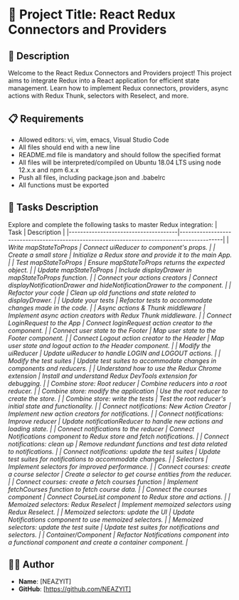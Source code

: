 # 🚀 Project Title: React Redux Connectors and Providers

## 📝 Description
Welcome to the React Redux Connectors and Providers project! This project aims to integrate Redux into a React application for efficient state management. Learn how to implement Redux connectors, providers, async actions with Redux Thunk, selectors with Reselect, and more.

## 📋 Requirements
- Allowed editors: vi, vim, emacs, Visual Studio Code
- All files should end with a new line
- README.md file is mandatory and should follow the specified format
- All files will be interpreted/compiled on Ubuntu 18.04 LTS using node 12.x.x and npm 6.x.x
- Push all files, including package.json and .babelrc
- All functions must be exported

## 📌 Tasks Description
Explore and complete the following tasks to master Redux integration:
| Task                                 | Description                                                                                 |
|--------------------------------------|---------------------------------------------------------------------------------------------|
| *Write mapStateToProps               | Connect uiReducer to component's props.                                                      |
| Create a small store                 | Initialize a Redux store and provide it to the main App.                                       |
| Test mapStateToProps                | Ensure mapStateToProps returns the expected object.                                             |
| Update mapStateToProps              | Include displayDrawer in mapStateToProps function.                                             |
| Connect your actions creators       | Connect displayNotificationDrawer and hideNotificationDrawer to the component.             |
| Refactor your code                  | Clean up old functions and state related to displayDrawer.                                      |
| Update your tests                   | Refactor tests to accommodate changes made in the code.                                          |
| Async actions & Thunk middleware    | Implement async action creators with Redux Thunk middleware.                                     |
| Connect LoginRequest to the App     | Connect loginRequest action creator to the component.                                              |
| Connect user state to the Footer    | Map user state to the Footer component.                                                            |
| Connect Logout action creator to the Header | Map user state and logout action to the Header component.                                   |
| Modify the uiReducer                | Update uiReducer to handle LOGIN and LOGOUT actions.                                                |
| Modify the test suites              | Update test suites to accommodate changes in components and reducers.                               |
| Understand how to use the Redux Chrome extension | Install and understand Redux DevTools extension for debugging.                     |
| Combine store: Root reducer         | Combine reducers into a root reducer.                                                               |
| Combine store: modify the application | Use the root reducer to create the store.                                                           |
| Combine store: write the tests      | Test the root reducer's initial state and functionality.                                           |
| Connect notifications: New Action Creator | Implement new action creators for notifications.                                                   |
| Connect notifications: Improve reducer | Update notificationReducer to handle new actions and loading state.                                   |
| Connect notifications to the reducer | Connect Notifications component to Redux store and fetch notifications.                             |
| Connect notifications: clean up     | Remove redundant functions and test data related to notifications.                                    |
| Connect notifications: update the test suites | Update test suites for notifications to accommodate changes.                                |
| Selectors                           | Implement selectors for improved performance.                                                         |
| Connect courses: create a course selector | Create a selector to get course entities from the reducer.                                       |
| Connect courses: create a fetch courses function | Implement fetchCourses function to fetch course data.                                             |
| Connect the courses component       | Connect CourseList component to Redux store and actions.                                             |
| Memoized selectors: Redux Reselect  | Implement memoized selectors using Redux Reselect.                                                   |
| Memoized selectors: update the UI   | Update Notifications component to use memoized selectors.                                            |
| Memoized selectors: update the test suite | Update test suites for notifications and selectors.                                              |
| Container/Component                 | Refactor Notifications component into a functional component and create a container component.     |*

## 🙋‍♂️ Author
- **Name**: [NEAZYIT]
- **GitHub**: [https://github.com/NEAZYIT]